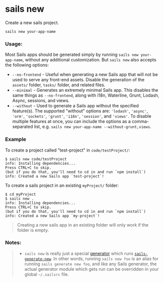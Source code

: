 # sails new

Create a new sails project.

```usage
sails new your-app-name
```

### Usage:

Most Sails apps should be generated simply by running `sails new your-app-name`, without any additional customization.  But `sails new` also accepts the following options:

  * `--no-frontend` - Useful when generating a new Sails app that will not be used to serve any front-end assets.  Disable the generation of the `assets/` folder, `tasks/` folder, and related files.
  * `--minimal` - Generates an extremely minimal Sails app.  This disables the same things as `--no-frontend`, along with i18n, Waterline, Grunt, Lodash, Async, sessions, and views.
  * `--without` - Used to generate a Sails app without the specified feature(s). The supported "without" options are: `'lodash'`, `'async'`, `'orm'`, `'sockets'`, `'grunt'`, `'i18n'`, `'session'`, and `'views'`. To disable multiple features at once, you can include the options as a comma-separated list, e.g. `sails new your-app-name --without-grunt,views`.


### Example

To create a project called "test-project" in `code/testProject/`:

```text
$ sails new code/testProject
info: Installing dependencies...
Press CTRL+C to skip.
(but if you do that, you'll need to cd in and run `npm install`)
info: Created a new Sails app `test-project`!
```

To create a sails project in an existing `myProject/` folder:

```text
$ cd myProject
$ sails new .
info: Installing dependencies...
Press CTRL+C to skip.
(but if you do that, you'll need to cd in and run `npm install`)
info: Created a new Sails app `my-project`!
```
> Creating a new sails app in an existing folder will only work if the folder is empty.

### Notes:
> + `sails new` is really just a special [generator](https://sailsjs.com/documentation/concepts/extending-sails/Generators) which runs [`sails-generate-new`](http://github.com/balderdashy/sails-generate-new).  In other words, running `sails new foo` is an alias for running `sails generate new foo`, and like any Sails generator, the actual generator module which gets run can be overridden in your global `~/.sailsrc` file.


<docmeta name="displayName" value="sails new">
<docmeta name="pageType" value="command">
